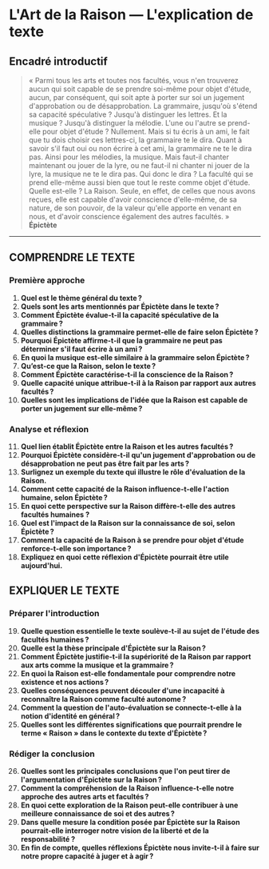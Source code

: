 # L'Art de la Raison — L'explication de texte

## Encadré introductif
> « Parmi tous les arts et toutes nos facultés, vous n'en trouverez aucun qui soit capable de se prendre soi-même pour objet d'étude, aucun, par conséquent, qui soit apte à porter sur soi un jugement d'approbation ou de désapprobation. La grammaire, jusqu'où s'étend sa capacité spéculative ? Jusqu'à distinguer les lettres. Et la musique ? Jusqu'à distinguer la mélodie. L'une ou l'autre se prend-elle pour objet d'étude ? Nullement. Mais si tu écris à un ami, le fait que tu dois choisir ces lettres-ci, la grammaire te le dira. Quant à savoir s'il faut oui ou non écrire à cet ami, la grammaire ne te le dira pas. Ainsi pour les mélodies, la musique. Mais faut-il chanter maintenant ou jouer de la lyre, ou ne faut-il ni chanter ni jouer de la lyre, la musique ne te le dira pas. Qui donc le dira ? La faculté qui se prend elle-même aussi bien que tout le reste comme objet d'étude. Quelle est-elle ? La Raison. Seule, en effet, de celles que nous avons reçues, elle est capable d'avoir conscience d'elle-même, de sa nature, de son pouvoir, de la valeur qu'elle apporte en venant en nous, et d'avoir conscience également des autres facultés. »  
> **Épictète**

---

## COMPRENDRE LE TEXTE

### Première approche

1. **Quel est le thème général du texte ?**  
2. **Quels sont les arts mentionnés par Épictète dans le texte ?**  
3. **Comment Épictète évalue-t-il la capacité spéculative de la grammaire ?**  
4. **Quelles distinctions la grammaire permet-elle de faire selon Épictète ?**  
5. **Pourquoi Épictète affirme-t-il que la grammaire ne peut pas déterminer s'il faut écrire à un ami ?**  
6. **En quoi la musique est-elle similaire à la grammaire selon Épictète ?**  
7. **Qu’est-ce que la Raison, selon le texte ?**  
8. **Comment Épictète caractérise-t-il la conscience de la Raison ?**  
9. **Quelle capacité unique attribue-t-il à la Raison par rapport aux autres facultés ?**  
10. **Quelles sont les implications de l'idée que la Raison est capable de porter un jugement sur elle-même ?**  

### Analyse et réflexion

11. **Quel lien établit Épictète entre la Raison et les autres facultés ?**  
12. **Pourquoi Épictète considère-t-il qu'un jugement d'approbation ou de désapprobation ne peut pas être fait par les arts ?**  
13. **Surlignez un exemple du texte qui illustre le rôle d'évaluation de la Raison.**  
14. **Comment cette capacité de la Raison influence-t-elle l'action humaine, selon Épictète ?**  
15. **En quoi cette perspective sur la Raison diffère-t-elle des autres facultés humaines ?**  
16. **Quel est l'impact de la Raison sur la connaissance de soi, selon Épictète ?**  
17. **Comment la capacité de la Raison à se prendre pour objet d'étude renforce-t-elle son importance ?**  
18. **Expliquez en quoi cette réflexion d'Épictète pourrait être utile aujourd'hui.**  

## EXPLIQUER LE TEXTE

### Préparer l'introduction

19. **Quelle question essentielle le texte soulève-t-il au sujet de l'étude des facultés humaines ?**  
20. **Quelle est la thèse principale d'Épictète sur la Raison ?**  
21. **Comment Épictète justifie-t-il la supériorité de la Raison par rapport aux arts comme la musique et la grammaire ?**  
22. **En quoi la Raison est-elle fondamentale pour comprendre notre existence et nos actions ?**  
23. **Quelles conséquences peuvent découler d'une incapacité à reconnaître la Raison comme faculté autonome ?**  
24. **Comment la question de l'auto-évaluation se connecte-t-elle à la notion d'identité en général ?**  
25. **Quelles sont les différentes significations que pourrait prendre le terme « Raison » dans le contexte du texte d'Épictète ?**  

### Rédiger la conclusion

26. **Quelles sont les principales conclusions que l'on peut tirer de l'argumentation d'Épictète sur la Raison ?**  
27. **Comment la compréhension de la Raison influence-t-elle notre approche des autres arts et facultés ?**  
28. **En quoi cette exploration de la Raison peut-elle contribuer à une meilleure connaissance de soi et des autres ?**  
29. **Dans quelle mesure la condition posée par Épictète sur la Raison pourrait-elle interroger notre vision de la liberté et de la responsabilité ?**  
30. **En fin de compte, quelles réflexions Épictète nous invite-t-il à faire sur notre propre capacité à juger et à agir ?**  